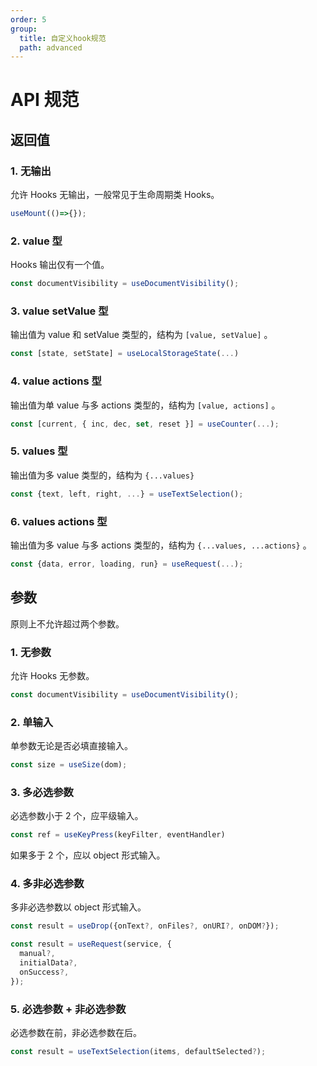 ```yaml
---
order: 5
group:
  title: 自定义hook规范
  path: advanced
---
```


# API 规范


## 返回值

### 1. 无输出

允许 Hooks 无输出，一般常见于生命周期类 Hooks。

```javascript
useMount(()=>{});
```

### 2. value 型

Hooks 输出仅有一个值。

```javascript
const documentVisibility = useDocumentVisibility();
```
### 3. value setValue 型

输出值为 value 和 setValue 类型的，结构为 `[value, setValue]` 。

```javascript
const [state, setState] = useLocalStorageState(...)
```

### 4. value actions 型

输出值为单 value 与多 actions 类型的，结构为 `[value, actions]` 。

```javascript
const [current, { inc, dec, set, reset }] = useCounter(...);
```
### 5. values 型

输出值为多 value 类型的，结构为 `{...values}` 

```javascript
const {text, left, right, ...} = useTextSelection();
```
### 6. values actions 型

输出值为多 value 与多 actions 类型的，结构为 `{...values, ...actions}` 。

```javascript
const {data, error, loading, run} = useRequest(...);
```


## 参数

原则上不允许超过两个参数。

### 1. 无参数

允许 Hooks 无参数。

```javascript
const documentVisibility = useDocumentVisibility();
```

### 2. 单输入

单参数无论是否必填直接输入。

```javascript
const size = useSize(dom);
```
### 3. 多必选参数

必选参数小于 2 个，应平级输入。

```javascript
const ref = useKeyPress(keyFilter, eventHandler)
```

如果多于 2 个，应以 object 形式输入。

### 4. 多非必选参数

多非必选参数以 object 形式输入。

```javascript
const result = useDrop({onText?, onFiles?, onURI?, onDOM?});

const result = useRequest(service, {
  manual?,
  initialData?,
  onSuccess?,
});
```

### 5. 必选参数 + 非必选参数

必选参数在前，非必选参数在后。

```javascript
const result = useTextSelection(items, defaultSelected?);
```
